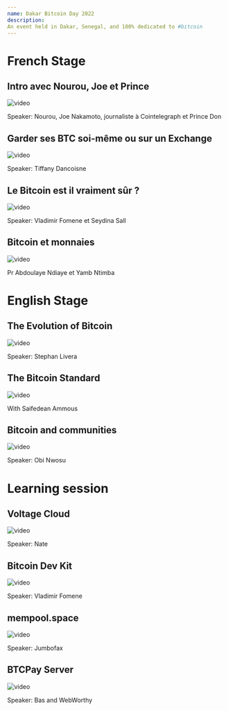 ```yaml
---
name: Dakar Bitcoin Day 2022
description: 
An event held in Dakar, Senegal, and 100% dedicated to #bitcoin
---
```


# French Stage

## Intro avec Nourou, Joe et Prince

![video](https://youtu.be/IgqXPXzfzBw?si=2uC3GCHOM8xcp7dc)

Speaker: Nourou, Joe Nakamoto, journaliste à Cointelegraph et Prince Don

## Garder ses BTC soi-même ou sur un Exchange

![video](https://youtu.be/wb16VgRiOR8?si=cRue86zJsktldbFm)

Speaker: Tiffany Dancoisne

## Le Bitcoin est il vraiment sûr ? 

![video](https://youtu.be/9VZS3r6gkoc?si=gRRXZ6fsQHVx5KkJ)

Speaker: Vladimir Fomene et Seydina Sall

## Bitcoin et monnaies 

![video](https://youtu.be/lzFT7QQEDZQ?si=SqslWebPhRmKBJmg)

Pr Abdoulaye Ndiaye et Yamb Ntimba

# English Stage

## The Evolution of Bitcoin 

![video](https://youtu.be/1BkMDB32XD0?si=bF56Ve3K_JmQ6F0a)

Speaker: Stephan Livera

## The Bitcoin Standard

![video](https://youtu.be/KkU5YkfHaT0?si=pBobfsf0e1jkbA5N)

With Saifedean Ammous

## Bitcoin and communities 

![video](https://youtu.be/qHa28G7l8mg?si=mK5lK6tBumvFDh2U)

Speaker: Obi Nwosu

# Learning session

##  Voltage Cloud 

![video](https://youtu.be/J4B_VB6Ag7U?si=GxJePOFX6pXDHSkG)

Speaker: Nate

## Bitcoin Dev Kit 

![video](https://youtu.be/JnroUwLpKQs?si=q7VkOEZ3leAe71TX)

Speaker: Vladimir Fomene

## mempool.space 

![video](https://youtu.be/KidCZnBqj1w?si=7cqJ7EelYaz4aILs)

Speaker: Jumbofax

##  BTCPay Server

![video](https://youtu.be/wghP6mLP4HU?si=tVlC1ByktQnX22qn)

Speaker: Bas and WebWorthy